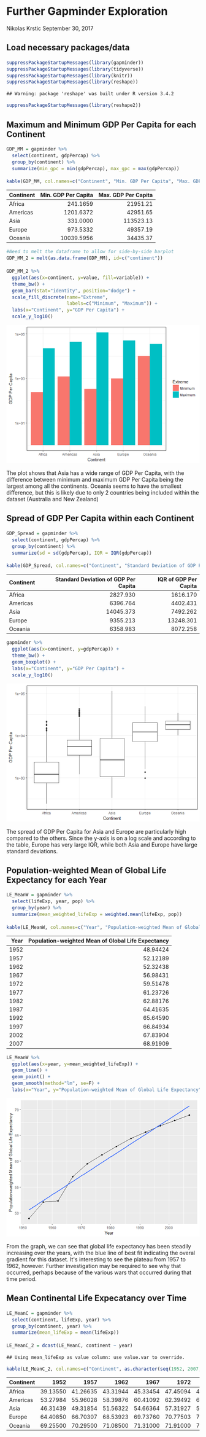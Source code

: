 Further Gapminder Exploration
================
Nikolas Krstic
September 30, 2017

Load necessary packages/data
----------------------------

``` r
suppressPackageStartupMessages(library(gapminder))
suppressPackageStartupMessages(library(tidyverse))
suppressPackageStartupMessages(library(knitr))
suppressPackageStartupMessages(library(reshape))
```

    ## Warning: package 'reshape' was built under R version 3.4.2

``` r
suppressPackageStartupMessages(library(reshape2))
```

Maximum and Minimum GDP Per Capita for each Continent
-----------------------------------------------------

``` r
GDP_MM = gapminder %>%
  select(continent, gdpPercap) %>%
  group_by(continent) %>%
  summarize(min_gpc = min(gdpPercap), max_gpc = max(gdpPercap))

kable(GDP_MM, col.names=c("Continent", "Min. GDP Per Capita", "Max. GDP Per Capita"))
```

| Continent |  Min. GDP Per Capita|  Max. GDP Per Capita|
|:----------|--------------------:|--------------------:|
| Africa    |             241.1659|             21951.21|
| Americas  |            1201.6372|             42951.65|
| Asia      |             331.0000|            113523.13|
| Europe    |             973.5332|             49357.19|
| Oceania   |           10039.5956|             34435.37|

``` r
#Need to melt the dataframe to allow for side-by-side barplot
GDP_MM_2 = melt(as.data.frame(GDP_MM), id=c("continent"))

GDP_MM_2 %>%
  ggplot(aes(x=continent, y=value, fill=variable)) +
  theme_bw() +
  geom_bar(stat="identity", position="dodge") +
  scale_fill_discrete(name="Extreme",
                      labels=c("Minimum", "Maximum")) +
  labs(x="Continent", y="GDP Per Capita") +
  scale_y_log10()
```

![](More_Gapminder_Exploration_files/figure-markdown_github-ascii_identifiers/unnamed-chunk-3-1.png)

The plot shows that Asia has a wide range of GDP Per Capita, with the difference between minimum and maximum GDP Per Capita being the largest among all the continents. Oceania seems to have the smallest difference, but this is likely due to only 2 countries being included within the dataset (Australia and New Zealand)

Spread of GDP Per Capita within each Continent
----------------------------------------------

``` r
GDP_Spread = gapminder %>%
  select(continent, gdpPercap) %>%
  group_by(continent) %>%
  summarize(sd = sd(gdpPercap), IQR = IQR(gdpPercap))

kable(GDP_Spread, col.names=c("Continent", "Standard Deviation of GDP Per Capita", "IQR of GDP Per Capita"))
```

| Continent |  Standard Deviation of GDP Per Capita|  IQR of GDP Per Capita|
|:----------|-------------------------------------:|----------------------:|
| Africa    |                              2827.930|               1616.170|
| Americas  |                              6396.764|               4402.431|
| Asia      |                             14045.373|               7492.262|
| Europe    |                              9355.213|              13248.301|
| Oceania   |                              6358.983|               8072.258|

``` r
gapminder %>%
  ggplot(aes(x=continent, y=gdpPercap)) +
  theme_bw() +
  geom_boxplot() +
  labs(x="Continent", y="GDP Per Capita") +
  scale_y_log10()
```

![](More_Gapminder_Exploration_files/figure-markdown_github-ascii_identifiers/unnamed-chunk-5-1.png)

The spread of GDP Per Capita for Asia and Europe are particularly high compared to the others. Since the y-axis is on a log scale and according to the table, Europe has very large IQR, while both Asia and Europe have large standard deviations.

Population-weighted Mean of Global Life Expectancy for each Year
----------------------------------------------------------------

``` r
LE_MeanW = gapminder %>%
  select(lifeExp, year, pop) %>%
  group_by(year) %>%
  summarize(mean_weighted_lifeExp = weighted.mean(lifeExp, pop))

kable(LE_MeanW, col.names=c("Year", "Population-weighted Mean of Global Life Expectancy"))
```

|  Year|  Population-weighted Mean of Global Life Expectancy|
|-----:|---------------------------------------------------:|
|  1952|                                            48.94424|
|  1957|                                            52.12189|
|  1962|                                            52.32438|
|  1967|                                            56.98431|
|  1972|                                            59.51478|
|  1977|                                            61.23726|
|  1982|                                            62.88176|
|  1987|                                            64.41635|
|  1992|                                            65.64590|
|  1997|                                            66.84934|
|  2002|                                            67.83904|
|  2007|                                            68.91909|

``` r
LE_MeanW %>%
  ggplot(aes(x=year, y=mean_weighted_lifeExp)) +
  geom_line() +
  geom_point() +
  geom_smooth(method="lm", se=F) +
  labs(x="Year", y="Population-weighted Mean of Global Life Expectancy")
```

![](More_Gapminder_Exploration_files/figure-markdown_github-ascii_identifiers/unnamed-chunk-7-1.png)

From the graph, we can see that global life expectancy has been steadily increasing over the years, with the blue line of best fit indicating the overal gradient for this dataset. It's interesting to see the plateau from 1957 to 1962, however. Further investigation may be required to see why that occurred, perhaps because of the various wars that occurred during that time period.

Mean Continental Life Expecatancy over Time
-------------------------------------------

``` r
LE_MeanC = gapminder %>%
  select(continent, lifeExp, year) %>%
  group_by(continent, year) %>%
  summarize(mean_lifeExp = mean(lifeExp))

LE_MeanC_2 = dcast(LE_MeanC, continent ~ year)
```

    ## Using mean_lifeExp as value column: use value.var to override.

``` r
kable(LE_MeanC_2, col.names=c("Continent", as.character(seq(1952, 2007, by=5))))
```

| Continent |      1952|      1957|      1962|      1967|      1972|      1977|      1982|      1987|      1992|      1997|      2002|      2007|
|:----------|---------:|---------:|---------:|---------:|---------:|---------:|---------:|---------:|---------:|---------:|---------:|---------:|
| Africa    |  39.13550|  41.26635|  43.31944|  45.33454|  47.45094|  49.58042|  51.59287|  53.34479|  53.62958|  53.59827|  53.32523|  54.80604|
| Americas  |  53.27984|  55.96028|  58.39876|  60.41092|  62.39492|  64.39156|  66.22884|  68.09072|  69.56836|  71.15048|  72.42204|  73.60812|
| Asia      |  46.31439|  49.31854|  51.56322|  54.66364|  57.31927|  59.61056|  62.61794|  64.85118|  66.53721|  68.02052|  69.23388|  70.72848|
| Europe    |  64.40850|  66.70307|  68.53923|  69.73760|  70.77503|  71.93777|  72.80640|  73.64217|  74.44010|  75.50517|  76.70060|  77.64860|
| Oceania   |  69.25500|  70.29500|  71.08500|  71.31000|  71.91000|  72.85500|  74.29000|  75.32000|  76.94500|  78.19000|  79.74000|  80.71950|
